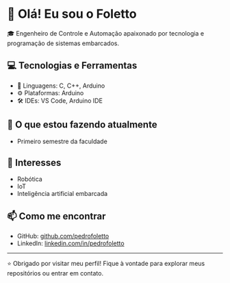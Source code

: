 # 👋 Olá! Eu sou o Foletto

🎓 Engenheiro de Controle e Automação apaixonado por tecnologia e programação de sistemas embarcados.

## 💻 Tecnologias e Ferramentas

- 🔧 Linguagens: C, C++, Arduino
- ⚙️ Plataformas: Arduino
- 🛠️ IDEs: VS Code, Arduino IDE

## 🚀 O que estou fazendo atualmente

- Primeiro semestre da faculdade

## 🌱 Interesses

- Robótica
- IoT
- Inteligência artificial embarcada

## 📫 Como me encontrar

- GitHub: [github.com/pedrofoletto]((https://github.com/pedrofoletto))
- LinkedIn: [linkedin.com/in/pedrofoletto](https://linkedin.com/in/pedrofoletto)

---

⭐ Obrigado por visitar meu perfil! Fique à vontade para explorar meus repositórios ou entrar em contato.
